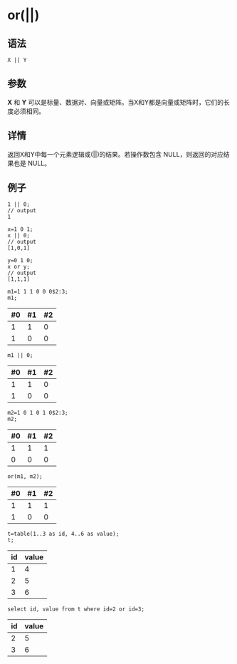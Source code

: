 # or(||)

## 语法

`X || Y`

## 参数

**X** 和 **Y** 可以是标量、数据对、向量或矩阵。当X和Y都是向量或矩阵时，它们的长度必须相同。

## 详情

返回X和Y中每一个元素逻辑或(||)的结果。若操作数包含 NULL，则返回的对应结果也是 NULL。

## 例子

```
1 || 0;
// output
1

x=1 0 1;
x || 0;
// output
[1,0,1]

y=0 1 0;
x or y;
// output
[1,1,1]

m1=1 1 1 0 0 0$2:3;
m1;
```

| #0 | #1 | #2 |
| --- | --- | --- |
| 1 | 1 | 0 |
| 1 | 0 | 0 |

```
m1 || 0;
```

| #0 | #1 | #2 |
| --- | --- | --- |
| 1 | 1 | 0 |
| 1 | 0 | 0 |

```
m2=1 0 1 0 1 0$2:3;
m2;
```

| #0 | #1 | #2 |
| --- | --- | --- |
| 1 | 1 | 1 |
| 0 | 0 | 0 |

```
or(m1, m2);
```

| #0 | #1 | #2 |
| --- | --- | --- |
| 1 | 1 | 1 |
| 1 | 0 | 0 |

```
t=table(1..3 as id, 4..6 as value);
t;
```

| id | value |
| --- | --- |
| 1 | 4 |
| 2 | 5 |
| 3 | 6 |

```
select id, value from t where id=2 or id=3;
```

| id | value |
| --- | --- |
| 2 | 5 |
| 3 | 6 |

